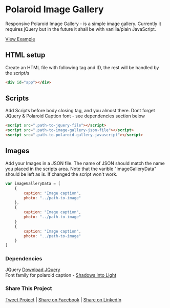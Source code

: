 # Polaroid Image Gallery
Responsive Polaroid Image Gallery - is a simple image gallery.
Currently it requires jQuery but in the future it shall be with vanilla/plain JavaScript.

[View Example](https://hikwamehluli.github.io/Polaroid-Image-Gallery/)

## HTML setup
Create an HTML file with following tag and ID, the rest will be handled by the script/s
```html
<div id="app"></div>
```

## Scripts
Add Scripts before body closing tag, and you almost there. Dont forget JQuery & Polaroid Caption font - see dependencies section below
```html
<script src=".path-to-jquery-file"></script>
<script src=".path-to-image-gallery-json-file"></script>
<script src=".path-to-polaroid-gallery-javascript"></script>
```

## Images
Add your Images in a JSON file. The name of JSON should match the name you placed in the scripts area. Note that the varible "imageGalleryData" should be left as is. If changed the script won't work.
```javascript
var imageGalleryData = [
    {
        caption: "Image caption",
        photo: "../path-to-image"
    },
    {
        caption: "Image caption",
        photo: "../path-to-image"
    }
    {
        caption: "Image caption",
        photo: "../path-to-image"
    }
]
```

### Dependencies
JQuery [Download JQuery](https://code.jquery.com/)
<br>
Font family for polaroid caption - [Shadows Into Light](https://fonts.google.com/specimen/Shadows+Into+Light)

### Share This Project
[Tweet Project](https://twitter.com/home?status=Check%20out%20this%20cool%20Polaroid%20Image%20Gallery%20by%20%40HikwaMehluli%20%23javascript%20%23opensource%0A%0Ahttps%3A//goo.gl/5T11np) | [Share on Facebook](https://www.facebook.com/sharer/sharer.php?u=https%3A//goo.gl/5T11np) | [Share on LinkedIn](https://www.linkedin.com/shareArticle?mini=true&url=https%3A//goo.gl/5T11np&title=Polaroid%20Image%20Gallery&summary=&source=)
